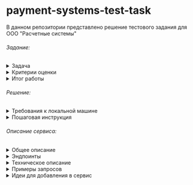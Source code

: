 # payment-systems-test-task

В данном репозитории представлено решение тестового задания для ООО "Расчетные системы"

<h6>Задание:</h6>

<details> 
  <summary>Задача</summary>
  <ul>
    <li>Используя фреймворк Symfony(полный стэк и инфраструктура на Ваш выбор) реализовать REST сервис отправки писем.</li>
    <li>Сервис должен иметь 2 метода send и status.</li>
    <li>Необходимо предусмотреть высокую доступность сервиса и проблемы отправки дублей(как от инициатора, так и по вине самого сервиса).</li>
    <li>Проблему попадания писем в спам у получателя решать не нужно.</li>
    <li>Для запуска сервиса используйте docker.</li>
    <li>Обязательно покрыть тестами, где это целесообразно и возможно.</li>
  </ul>
</details>

<details>
  <summary>Критерии оценки</summary>
  <ul>
    <li>Будет оцениваться качество кода, цикломатическая сложность методов, стиль кода и суть предложенных решений.</li>
    <li>Если Вы не доделали задачу — покажите, что сделали, объясните, что планировалось и на чем застряли(если застряли).</li>
  </ul>
</details>

<details>
  <summary>Итог работы</summary>
  <ul>
    <li>Ваш код должен быть выгружен в любой общедоступный репозиторий и снабжен README-файлом, в котором опишете свою работу и инструкции, как запустить Ваш проект.</li>
    <li>Тестовые задания в виде архивов, ссылок на файловые хостинги и подобном (то есть не репозиторий) рассматриваться не будут.</li>
    <li>Ваша история коммитов покажет, как Вы работали над заданием: к примеру, один коммит с заголовком, не отражающим сути работы, является недостатком.</li>
  </ul>
</details>

<h6>Решение:</h6>

<details>
  <summary>Требования к локальной машине</summary>
  <ol>
    <li>Установленная ОС Linux</li>
    <li>Установленный docker compose</li>
  </ol>
</details>

<details>
  <summary>Пошаговая инструкция</summary>
  <ol>
    <li>Склонировать текущий репозиторий</li>
    <li>Открыть в IDE папку с проектом payment-systems-test-task</li>
    <li>Открыть терминал</li>
    <li>Создать переменную окружения .env из копии файла .env.example командой:
      <br>
      <code>
        cp .env.example .env
      </code>
    </li>
    <li>Перейти в папку docker командой:
      <br>
      <code>
        cd docker
      </code>
    </li>
    <li>Здесь тоже создать переменную окружения .env из копии файла .env.example командой:
      <br>
      <code>
        cp .env.example .env
      </code>
    </li>
    <li>Собрать приложение командой:
      <br>
      <code>
        docker compose build && docker compose up
      </code>
    </li>
    <li>Зайти /bash консоль контейнера php-fpm командой:
      <br>
      <code>
        docker compose exec -u www-data php-fpm bash
      </code>
      <ul>
        <li>Внутри контейнера необходимо установить зависимости проекта командой:
          <br>
          <code>
            composer install
          </code>
        </li>
        <li>Запускаем миграции командой:
          <br>
          <code>
            bin/console doctrine:migrations:migrate
          </code>
        </li>
        <li>Запускаем фикстуры командой:
          <br>
          <code>
            bin/console doctrine:fixtures:load
          </code>
        </li>
        <li>Запускаем обменник messengers в rabbitmq командой:
          <br>
          <code>
            bin/console messenger:setup-transports
          </code>
        </li>
        <li>Запускаем слушателя для rabbitmq командой:
          <br>
          <code>
            bin/console messenger:consume rabbitmq
          </code>
        </li>
        <li>Далее, нужно создать cronjob, который будет отправлять наши письма в очередь:
          <br>
          <code>
            bin/console cron:create
          </code>
          <br>
          name: <code>RunSendEmailMessage</code>
          <br>
          command: <code>app:rabbitmq:send-email-message</code>
          <br>
          schedule: <code>* * * * *</code>
          <br>
          description: <code>Send email into rabbitmq</code>
          <br>
          enabled: <code>true</code>
          <br>
          confirm
        </li>
        <li>Запускаем crontab jobs командой:
          <br>
          <code>
            bin/console cron:start
          </code>
        </li>
      </ul>
      Готово! Оставаюсь в контейнере, давайте попробуем запустить тесты командой:
      <br>
      <code>bin/phpunit --testdox</code>
      Надеюсь, у Вас получилось
    </li>
    <li>Открыть браузер и перейти на вкладку с url: <a href="http://localhost:888">http://localhost:888</a></li>
    <li>Должна появиться стартовая страница фреймворка Symfony</li>
  </ol>
</details>

<h6>Описание сервиса:</h6>

<details>
  <summary>Общее описание</summary>
  Есть консольная команда (запускается cron`ом), которая раз в минуту пробегается по таблице emails<br>
  Эта команда находит те письма, у которых стоит статус "New" и отправляет их в очередь (rabbitmq)<br>
  Консюмеры очередей получают эти письма и отправляют их адресанту<br>
</details>

<details>
  <summary>Эндпоинты</summary>
  Сервис содержит всего два эндпоинта:
  <br>
  <code>/api/send</code> - методом POST сюда мы передаем (в теле запроса) email, который хотим отправить.
  <p>Обязательные поля:</p>
  <ul>
    <li>Array $addresses - список (массив) email-адресов, на который мы хотим разослать наш email (email-адреса должны быть уникальны между собой)</li>
    <li>String $theme - тема письма</li>
    <li>String $content - содержание письма</li>
  </ul>
  <br>
  <code>/api/status</code> - методом GET сюда мы передаем (в параметрах запроса) id`шник того email`a, статус которого хотим получить.
  <p>Обязательные поля:</p>
  <ul>
    <li>String $id - идентификатор email`a</li>
  </ul>
</details>

<details>
  <summary>Техническое описание</summary>
  <ul>
    <li>Каждый email, который поступает в эндпоинт '/api/send', сохраняется в таблице emails со статусом "new"</li>
    <li>
      Раз в минуту (по умолчанию) cron запускает консольную команду, которая пробегается по таблице emails.<br>
      Эта команда находит те письма, у которых стоит статус "new":<br>
      (Yes) Если да, тогда идентификатор этого письма отправляется в очередь (rabbitmq), а этому email`у ставится статус "in_queue"
    </li>
    <li>
      Когда консюмер в брокере доходит до сообщения, он извлекает из него emailId и делает запрос в БД (findById), чтобы получить модель email.<br>
      Получив модель email`а он проверяет, что у email`a до сих пор статус "in_queue":<br>
      (Yes) Этот email отправляется адресанту
    </li>
    <li>
      Вот так происходит отправка email`a адресанту:<br>
      (Yes) Если отправка произошла успешно, отправленному email`у присваивается статус "sent", сообщение с emailId из очереди удаляется<br>
      (No) Если отправка письма не удалась, email`у присваивается статус "sending_error", сообщение с emailId из очереди также удаляется
    </li>
  </ul>
</details>

<details>
  <summary>Примеры запросов</summary>
  Для send (POST):
  <code>http://localhost:888/api/send</code>
  <br>
  <code>{
    "addresses": [
        "asd@gmail.com",
        "zxc@gmail.com",
        "qwe@mail.com"
    ],
    "theme": "test theme",
    "content": "test content"
    }
  </code>
  <br>
  Для status (GET):
  <code>http://localhost:888/api/status?id=01J4HS77EAV0ZHBHE3BE1409NQ</code>
</details>

<details>
  <summary>Идеи для добавления в сервис</summary>
  <ul>
    <li>Можно добавить поле - кол-во попыток отправки (каждое ошибочное действие + 1)</li>
    <li>Добавить валидацию полям для Email</li>
    <li>Написать демона, который проверяет, что если у письма стоит статус "in_queue" (например, больше 5-ти минут - вынести в конфиг), тогда ему ставим статус "bus_error"</li>
    <li>Написать демона, который считает email`ы со статусом ошибок (bus_error или sending_error). Если превышает какое-то число (вынести в конфиг), кидать алерт разрабу - "Сервис не работает"</li>
    <li>Написать демона, который делает повторную отправку письмам с ошибками (bus_error или sending_error), исходя из их updatedAt с прогрессирующим интервалом</li>
    <li>Написать демона, который проверяет поля createdAt нового сообщения, и если оно больше, чем, например, 5 минут, тогда кидать алерт разрабу - "Новые email`ы не отправляются"</li>
  </ul>
</details>
